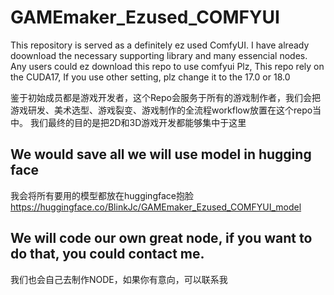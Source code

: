# GAMEmaker_Ezused_COMFYUI
This repository is served as a definitely ez used ComfyUI. I have already doownload the necessary supporting library and many essencial nodes. Any users could ez download this repo to use comfyui
Plz, This repo rely on the CUDA17, If you use other setting, plz change it to the 17.0 or 18.0

鉴于初始成员都是游戏开发者，这个Repo会服务于所有的游戏制作者，我们会把游戏研发、美术选型、游戏裂变、游戏制作的全流程workflow放置在这个repo当中。
我们最终的目的是把2D和3D游戏开发都能够集中于这里


## We would save all we will use model in hugging face
我会将所有要用的模型都放在huggingface抱脸
https://huggingface.co/BlinkJc/GAMEmaker_Ezused_COMFYUI_model


## We will code our own great node, if you want to do that, you could contact me.
我们也会自己去制作NODE，如果你有意向，可以联系我
